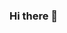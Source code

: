 ### Hi there 👋

<!--
**bunyamin-polat/bunyamin-polat** is a ✨ _special_ ✨ repository because its `README.md` (this file) appears on your GitHub profile.

Here are some ideas to get you started![bp](https://user-images.githubusercontent.com/78386903/132946657-55046b56-b78d-44ed-8af9-803a5b2b6528.jpg)
:

- 🔭 I’m currently working on ...
- 🌱 I’m currently learning ...
- 👯 I’m looking to collaborate on ...
- 🤔 I’m looking for help with ...
- 💬 Ask me about ...
- 📫 How to reach me: ...
- 😄 Pronouns: ...
- ⚡ Fun fact: ...
-->
